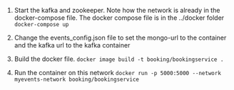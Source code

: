 1. Start the kafka and zookeeper. Note how the network is already in the docker-compose file.
The docker compose file is in the ../docker  folder
`docker-compose up`

2. Change the events_config.json file to set the mongo-url to the container
and the kafka url to the kafka container

3. Build the docker file.
`docker image build -t booking/bookingservice .`

4. Run the container on this network
`docker run -p 5000:5000 --network myevents-network booking/bookingservice`

